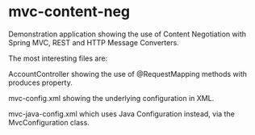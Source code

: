 mvc-content-neg
===============

Demonstration application showing the use of Content Negotiation with Spring MVC, REST and HTTP Message Converters.

The most interesting files are:

AccountController showing the use of @RequestMapping methods with produces property.

mvc-config.xml showing the underlying configuration in XML.

mvc-java-config.xml which uses Java Configuration instead, via the MvcConfiguration class.

